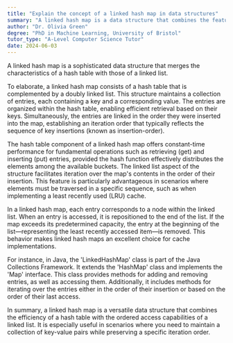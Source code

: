 ```yaml
---
title: "Explain the concept of a linked hash map in data structures"
summary: "A linked hash map is a data structure that combines the features of a hash table and a linked list."
author: "Dr. Olivia Green"
degree: "PhD in Machine Learning, University of Bristol"
tutor_type: "A-Level Computer Science Tutor"
date: 2024-06-03
---
```


A linked hash map is a sophisticated data structure that merges the characteristics of a hash table with those of a linked list.

To elaborate, a linked hash map consists of a hash table that is complemented by a doubly linked list. This structure maintains a collection of entries, each containing a key and a corresponding value. The entries are organized within the hash table, enabling efficient retrieval based on their keys. Simultaneously, the entries are linked in the order they were inserted into the map, establishing an iteration order that typically reflects the sequence of key insertions (known as insertion-order).

The hash table component of a linked hash map offers constant-time performance for fundamental operations such as retrieving (get) and inserting (put) entries, provided the hash function effectively distributes the elements among the available buckets. The linked list aspect of the structure facilitates iteration over the map's contents in the order of their insertion. This feature is particularly advantageous in scenarios where elements must be traversed in a specific sequence, such as when implementing a least recently used (LRU) cache.

In a linked hash map, each entry corresponds to a node within the linked list. When an entry is accessed, it is repositioned to the end of the list. If the map exceeds its predetermined capacity, the entry at the beginning of the list—representing the least recently accessed item—is removed. This behavior makes linked hash maps an excellent choice for cache implementations.

For instance, in Java, the 'LinkedHashMap' class is part of the Java Collections Framework. It extends the 'HashMap' class and implements the 'Map' interface. This class provides methods for adding and removing entries, as well as accessing them. Additionally, it includes methods for iterating over the entries either in the order of their insertion or based on the order of their last access.

In summary, a linked hash map is a versatile data structure that combines the efficiency of a hash table with the ordered access capabilities of a linked list. It is especially useful in scenarios where you need to maintain a collection of key-value pairs while preserving a specific iteration order.
    
